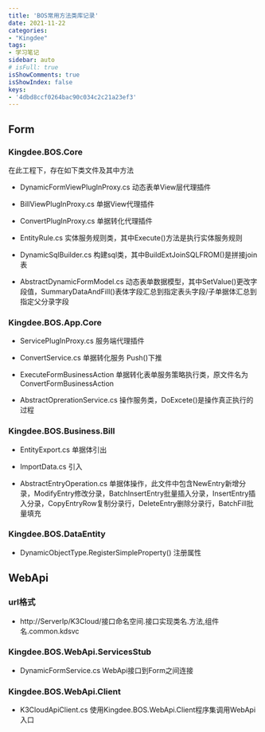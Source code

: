 ```yaml
---
title: 'BOS常用方法类库记录'
date: 2021-11-22
categories:
- "Kingdee"
tags:
- 学习笔记
sidebar: auto
# isFull: true
isShowComments: true
isShowIndex: false
keys: 
- '4dbd8ccf0264bac90c034c2c21a23ef3'
---
```


## Form 

### Kingdee.BOS.Core

在此工程下，存在如下类文件及其中方法

- DynamicFormViewPlugInProxy.cs 动态表单View层代理插件

- BillViewPlugInProxy.cs 单据View代理插件

- ConvertPlugInProxy.cs 单据转化代理插件 

- EntityRule.cs 实体服务规则类，其中Execute()方法是执行实体服务规则

- DynamicSqlBuilder.cs 构建sql类，其中BuildExtJoinSQLFROM()是拼接join表

- AbstractDynamicFormModel.cs 动态表单数据模型，其中SetValue()更改字段值，SummaryDataAndFill()表体字段汇总到指定表头字段/子单据体汇总到指定父分录字段

### Kingdee.BOS.App.Core

- ServicePlugInProxy.cs 服务端代理插件

- ConvertService.cs  单据转化服务  Push()下推

- ExecuteFormBusinessAction 单据转化表单服务策略执行类，原文件名为ConvertFormBusinessAction

- AbstractOprerationService.cs 操作服务类，DoExcete()是操作真正执行的过程


### Kingdee.BOS.Business.Bill

- EntityExport.cs 单据体引出

- ImportData.cs 引入

- AbstractEntryOperation.cs 单据体操作，此文件中包含NewEntry新增分录，ModifyEntry修改分录，BatchInsertEntry批量插入分录，InsertEntry插入分录，CopyEntryRow复制分录行，DeleteEntry删除分录行，BatchFill批量填充

### Kingdee.BOS.DataEntity

- DynamicObjectType.RegisterSimpleProperty() 注册属性

## WebApi

### url格式

- http://ServerIp/K3Cloud/接口命名空间.接口实现类名.方法,组件名.common.kdsvc

### Kingdee.BOS.WebApi.ServicesStub

- DynamicFormService.cs WebApi接口到Form之间连接

### Kingdee.BOS.WebApi.Client

- K3CloudApiClient.cs  使用Kingdee.BOS.WebApi.Client程序集调用WebApi入口
